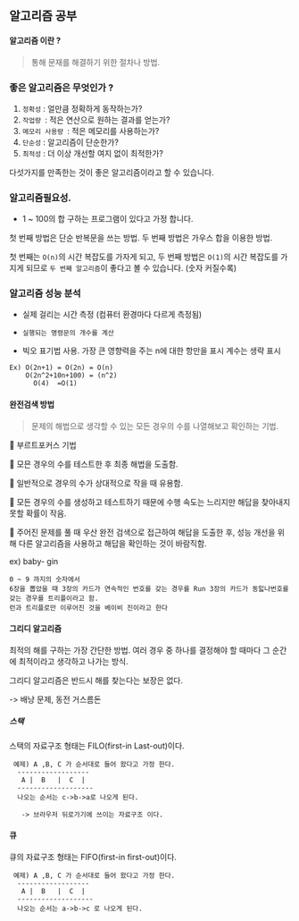 ## 알고리즘 공부


#### 알고리즘 이란 ? 
 > 통해 문재를 해결하기 위한 절차나 방법.



### 좋은 알고리즘은 무엇인가 ?
 1. ```정확성``` : 얼만큼 정확하게 동작하는가?  
 2. ```작업량 ```: 적은 연산으로 원하는 결과를 얻는가?
 3. ```메모리 사용량 ```:  적은 메모리를 사용하는가?
 4. ```단순성``` : 알고리즘이 단순한가?
 5. ```최적성``` : 더 이상 개선할 여지 없이 최적한가?
 
 다섯가지를 만족한는 것이 좋은 알고리즘이라고 할 수 있습니다.
 
### 알고리즘필요성.
 
 * 1 ~ 100의 합 구하는 프로그램이 있다고 가정 합니다.
 
 첫 번째 방법은 단순 반복문을 쓰는 방법.
 두 번째 방법은 가우스 합을 이용한 방법.
 
 
 첫 번째는  ```O(n)```의 시간 복잡도를 가자게 되고, 두 번째 방법은 ```O(1)```의 시간 복잡도를 가지게 되므로 
 ```두 번째 알고리즘```이 좋다고 볼 수 있습니다. (숫자 커질수록)
 
 
 
 ### 알고리즘 성능 분석
 
 * 실제 걸리는 시간 측정 (컴퓨터 환경마다 다르게 측정됨)
 
 * ```실행되는 명령문의 개수를 계산```
 
* 빅오 표기법 사용.
  가장 큰 영향력을 주는 n에 대한 항만을 표시
  계수는 생략 표시
```
Ex) O(2n+1) = O(2n) = O(n)
    O(2n^2+10n+100) = (n^2) 
	  O(4)  =O(1)
````


#### 완전검색 방법
> 문제의 해법으로 생각할 수 있는 모든 경우의 수를 나열해보고 확인하는 기법.

	부르트포커스 기법

	모믄 경우의 수를 테스트한 후 최종 해법을 도출함.

	일반적으로 경우의 수가 상대적으로 작을 때 유용함.

	모든 경우의 수를 생성하고 테스트하기 때문에 수행 속도는 느리지만 해답을 찾아내지 못할 확률이 작음.

	주어진 문제를 풀 때 우산 완전 검색으로 접근하여 해답을 도출한 후, 성능 개선을 위해 다른 알고리즘을 사용하고 해답을 확인하는 것이 바람직함.

ex) baby- gin
```
0 ~ 9 까지의 숫자에서
6장을 뽑았을 때 3장의 카드가 연속적인 번호를 갖는 경우를 Run 3장의 카드가 동읿나번호를 갖는 경우를 트리플이라고 함.
런과 트리플로만 이루어진 것을 베이비 진이라고 한다

```
#### 그리디 알고리즘

최적의 해를 구하는 가장 간단한 방법.
여러 경우 중 하나를 결정해야 할 때마다 그 순간에 최적이라고 생각하고 나가는 방식.

그리디 알고리즘은 반드시 해를 찾는다는 보장은 없다.

-> 배낭 문제, 동전 거스름돈 


##### 스택

스택의 자료구조 형태는 FILO(first-in Last-out)이다. 
```
 예제) A ,B, C 가 순서대로 들어 왔다고 가정 한다.
  ------------------
   A |  B   |  C  |
  -------------------
  나오는 순서는 c->b->a로 나오게 된다.
   
   -> 브라우저 뒤로가기에 쓰이는 자료구조 이다.
  ``` 
   
   
#### 큐

큐의 자료구조 형태는 FIFO(first-in first-out)이다. 
```
 예제) A ,B, C 가 순서대로 들어 왔다고 가정 한다.
  ------------------
   A |  B   |  C  |
  -------------------
  나오는 순서는 a->b->c 로 나오게 된다.
   
```
 
